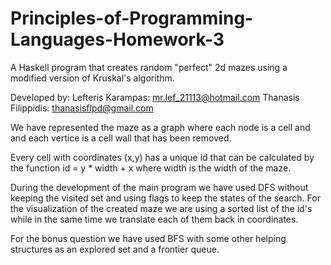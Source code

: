 # Principles-of-Programming-Languages-Homework-3
A Haskell program that creates random "perfect" 2d mazes using a modified version of Kruskal's algorithm.

Developed by:
Lefteris Karampas: mr.lef_21113@hotmail.com
Thanasis Filippidis: thanasisflpd@gmail.com

We have represented the maze as a graph where each node is a cell and and each vertice is a cell wall that has been removed.

Every cell with coordinates (x,y) has a unique id that can be calculated by the function id = y * width + x where width is the width of the
maze.

During the development of the main program we have used DFS without keeping the visited set and using flags to keep the states of the
search. For the visualization of the created maze we are using a sorted list of the id's while in the same time we translate each of
them back in coordinates.

For the bonus question we have used BFS with some other helping structures as an explored set and a frontier queue.
